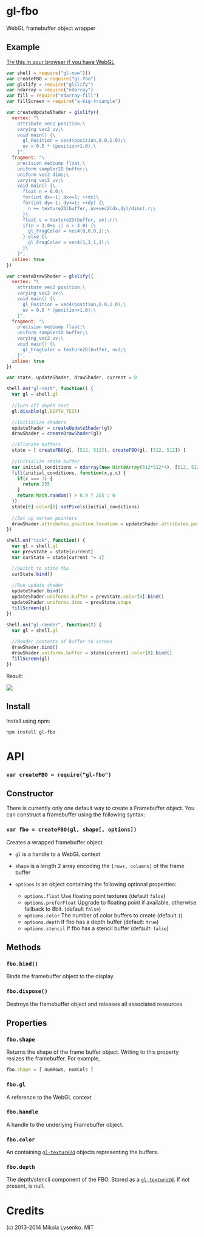gl-fbo
======
WebGL framebuffer object wrapper

## Example

[Try this in your browser if you have WebGL](http://gl-modules.github.io/gl-fbo/)

```javascript
var shell = require("gl-now")()
var createFBO = require("gl-fbo")
var glslify = require("glslify")
var ndarray = require("ndarray")
var fill = require("ndarray-fill")
var fillScreen = require("a-big-triangle")

var createUpdateShader = glslify({
  vertex: "\
    attribute vec2 position;\
    varying vec2 uv;\
    void main() {\
      gl_Position = vec4(position,0.0,1.0);\
      uv = 0.5 * (position+1.0);\
    }",
  fragment: "\
    precision mediump float;\
    uniform sampler2D buffer;\
    uniform vec2 dims;\
    varying vec2 uv;\
    void main() {\
      float n = 0.0;\
      for(int dx=-1; dx<=1; ++dx)\
      for(int dy=-1; dy<=1; ++dy) {\
        n += texture2D(buffer, uv+vec2(dx,dy)/dims).r;\
      }\
      float s = texture2D(buffer, uv).r;\
      if(n > 3.0+s || n < 3.0) {\
        gl_FragColor = vec4(0,0,0,1);\
      } else {\
        gl_FragColor = vec4(1,1,1,1);\
      }\
    }",
  inline: true
})

var createDrawShader = glslify({
  vertex: "\
    attribute vec2 position;\
    varying vec2 uv;\
    void main() {\
      gl_Position = vec4(position,0.0,1.0);\
      uv = 0.5 * (position+1.0);\
    }",
  fragment: "\
    precision mediump float;\
    uniform sampler2D buffer;\
    varying vec2 uv;\
    void main() {\
      gl_FragColor = texture2D(buffer, uv);\
    }",
  inline: true
})

var state, updateShader, drawShader, current = 0

shell.on("gl-init", function() {
  var gl = shell.gl
  
  //Turn off depth test
  gl.disable(gl.DEPTH_TEST)

  //Initialize shaders
  updateShader = createUpdateShader(gl)
  drawShader = createDrawShader(gl)

  //Allocate buffers
  state = [ createFBO(gl, [512, 512]), createFBO(gl, [512, 512]) ]
  
  //Initialize state buffer
  var initial_conditions = ndarray(new Uint8Array(512*512*4), [512, 512, 4])
  fill(initial_conditions, function(x,y,c) {
    if(c === 3) {
      return 255
    }
    return Math.random() > 0.9 ? 255 : 0
  })
  state[0].color[0].setPixels(initial_conditions)
  
  //Set up vertex pointers
  drawShader.attributes.position.location = updateShader.attributes.position.location = 0
})

shell.on("tick", function() {
  var gl = shell.gl
  var prevState = state[current]
  var curState = state[current ^= 1]

  //Switch to state fbo
  curState.bind()
  
  //Run update shader
  updateShader.bind()
  updateShader.uniforms.buffer = prevState.color[0].bind()
  updateShader.uniforms.dims = prevState.shape
  fillScreen(gl)
})

shell.on("gl-render", function(t) {
  var gl = shell.gl
  
  //Render contents of buffer to screen
  drawShader.bind()
  drawShader.uniforms.buffer = state[current].color[0].bind()
  fillScreen(gl)
})
```

Result:

<img src="https://raw.github.com/mikolalysenko/gl-fbo/master/screenshot.png">


## Install

Install using npm:

    npm install gl-fbo

# API

### `var createFBO = require("gl-fbo")`

## Constructor
There is currently only one default way to create a Framebuffer object.  You can construct a framebuffer using the following syntax:

### `var fbo = createFBO(gl, shape[, options])`
Creates a wrapped framebuffer object

* `gl` is a handle to a WebGL context
* `shape` is a length 2 array encoding the `[rows, columns]` of the frame buffer
* `options` is an object containing the following optional properties:

    + `options.float` Use floating point textures (default `false`)
    + `options.preferFloat` Upgrade to floating point if available, otherwise fallback to 8bit. (default `false`)
    + `options.color`  The number of color buffers to create (default `1`)
    + `options.depth` If fbo has a depth buffer (default: `true`)
    + `options.stencil` If fbo has a stencil buffer (default: `false`)

## Methods

### `fbo.bind()`
Binds the framebuffer object to the display.

### `fbo.dispose()`
Destroys the framebuffer object and releases all associated resources

## Properties


### `fbo.shape`
Returns the shape of the frame buffer object.  Writing to this property resizes the framebuffer.  For example,

```javascript
fbo.shape = [ numRows, numCols ]
```

### `fbo.gl`
A reference to the WebGL context

### `fbo.handle`
A handle to the underlying Framebuffer object.

### `fbo.color`
An containing [`gl-texture2d`](https://github.com/mikolalysenko/gl-texture2d) objects representing the buffers.  

### `fbo.depth`
The depth/stencil component of the FBO.  Stored as a [`gl-texture2d`](https://github.com/mikolalysenko/gl-texture2d).  If not present, is null.


Credits
=======
(c) 2013-2014 Mikola Lysenko. MIT